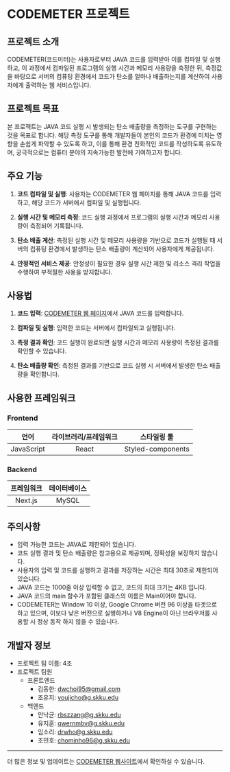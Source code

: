 # CODEMETER 프로젝트

## 프로젝트 소개

CODEMETER(코드미터)는 사용자로부터 JAVA 코드를 입력받아 이를 컴파일 및 실행하고, 이 과정에서 컴파일된 프로그램의 실행 시간과 메모리 사용량을 측정한 뒤, 측정값을 바탕으로 서버의 컴퓨팅 환경에서 코드가 탄소를 얼마나 배출하는지를 계산하여 사용자에게 출력하는 웹 서비스입니다.

## 프로젝트 목표

본 프로젝트는 JAVA 코드 실행 시 발생되는 탄소 배출량을 측정하는 도구를 구현하는 것을 목표로 합니다. 해당 측정 도구를 통해 개발자들이 본인의 코드가 환경에 미치는 영향을 손쉽게 파악할 수 있도록 하고, 이를 통해 환경 친화적인 코드를 작성하도록 유도하며, 궁극적으로는 컴퓨터 분야의 지속가능한 발전에 기여하고자 합니다.

## 주요 기능

1. **코드 컴파일 및 실행**: 사용자는 CODEMETER 웹 페이지를 통해 JAVA 코드를 입력하고, 해당 코드가 서버에서 컴파일 및 실행됩니다.

2. **실행 시간 및 메모리 측정**: 코드 실행 과정에서 프로그램의 실행 시간과 메모리 사용량이 측정되어 기록됩니다.

3. **탄소 배출 계산**: 측정된 실행 시간 및 메모리 사용량을 기반으로 코드가 실행될 때 서버의 컴퓨팅 환경에서 발생하는 탄소 배출량이 계산되어 사용자에게 제공됩니다.

4. **안정적인 서비스 제공**: 안정성이 필요한 경우 실행 시간 제한 및 리소스 격리 작업을 수행하여 부적절한 사용을 방지합니다.

## 사용법

1. **코드 입력**: [CODEMETER 웹 페이지](<(https://not-yet.com)>)에서 JAVA 코드를 입력합니다.

2. **컴파일 및 실행**: 입력한 코드는 서버에서 컴파일되고 실행됩니다.

3. **측정 결과 확인**: 코드 실행이 완료되면 실행 시간과 메모리 사용량이 측정된 결과를 확인할 수 있습니다.

4. **탄소 배출량 확인**: 측정된 결과를 기반으로 코드 실행 시 서버에서 발생한 탄소 배출량을 확인합니다.

## 사용한 프레임워크

### Frontend

|    언어    | 라이브러리/프레임워크 |    스타일링 툴    |
| :--------: | :-------------------: | :---------------: |
| JavaScript |         React         | Styled-components |

### Backend

| 프레임워크 | 데이터베이스 |
| :--------: | :----------: |
|  Next.js   |    MySQL     |

## 주의사항

- 입력 가능한 코드는 JAVA로 제한되어 있습니다.
- 코드 실행 결과 및 탄소 배출량은 참고용으로 제공되며, 정확성을 보장하지 않습니다.
- 사용자의 입력 및 코드를 실행하고 결과를 저장하는 시간은 최대 30초로 제한되어 있습니다.
- JAVA 코드는 1000줄 이상 입력할 수 없고, 코드의 최대 크기는 4KB 입니다.
- JAVA 코드의 main 함수가 포함된 클래스의 이름은 Main이어야 합니다.
- CODEMETER는 Window 10 이상, Google Chrome 버전 96 이상을 타겟으로 하고 있으며, 이보다 낮은 버전으로 실행하거나 V8 Engine이 아닌 브라우저를 사용할 시 정상 동작 하지 않을 수 있습니다.

## 개발자 정보

- 프로젝트 팀 이름: 4조
- 프로젝트 팀원
  - 프론트엔드
    - 김동한: dwchoi95@gmail.com
    - 조유지: youjicho@g.skku.edu
  - 백엔드
    - 안낙균: rbszzang@g.skku.edu
    - 유지훈: qwernmbv@g.skku.edu
    - 임소리: drwho@g.skku.edu
    - 조민호: chominho96@g.skku.edu

---

더 많은 정보 및 업데이트는 [CODEMETER 웹사이트](https://not-yet.com)에서 확인하실 수 있습니다.
